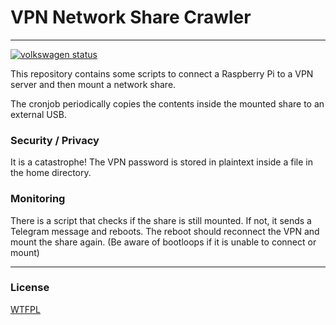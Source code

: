 # VPN Network Share Crawler

---

[![volkswagen status](https://auchenberg.github.io/volkswagen/volkswargen_ci.svg?v=1)](https://github.com/auchenberg/volkswagen)

This repository contains some scripts to connect a Raspberry Pi to a VPN server and then mount a network share.

The cronjob periodically copies the contents inside the mounted share to an external USB.

### Security / Privacy

It is a catastrophe! The VPN password is stored in plaintext inside a file in the home directory.

### Monitoring

There is a script that checks if the share is still mounted. If not, it sends a Telegram message and reboots. The reboot should reconnect the VPN and mount the share again. (Be aware of bootloops if it is unable to connect or mount)

---

### License

[WTFPL](http://www.wtfpl.net/about/)
